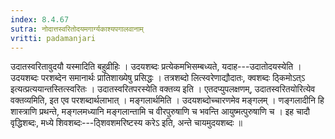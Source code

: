 ```yaml
---
index: 8.4.67
sutra: नोदात्तस्वरितोदयमगार्ग्यकाश्यपगालवानाम्‌
vritti: padamanjari
---
```


 उदातस्वरितावुदयौ यस्मादिति बहुव्रीहिः । उदयशब्दः प्रत्येकमभिसम्बध्यते, यदाह---उदातोदयस्येति । उदयशब्दः परशब्देन समानार्थः प्रातिशाख्येषु प्रसिद्धः । तत्रशब्दो लित्स्वरेणाद्यौदातः, क्वशब्दः ठ्किमोऽत्ऽ इत्यत्प्रत्ययान्तस्तित्स्वरितः । उदातस्वरितपरस्येति वक्तव्य इति । एतदप्युपलक्षणम्, उदातस्वरितयोरित्येव वक्तव्यमिति, इत एव परशब्दार्थलाभात् । मङ्गलार्थमिति । उदयशब्दोच्चारणमेव मङ्गलम् । णङ्गलादीनि हि शास्त्राणि प्रथन्ते, मङ्गलमध्यानि मङ्गलान्तामि च वीरपुरुषाणि च भवन्ति आयुष्मत्पुरुषाणि च । इह चादौ वृद्धिशब्दः, मध्ये शिवशब्दः---ठ्शिवशमरिष्टस्य करेऽ इति, अन्ते चायमुदयशब्दः ॥